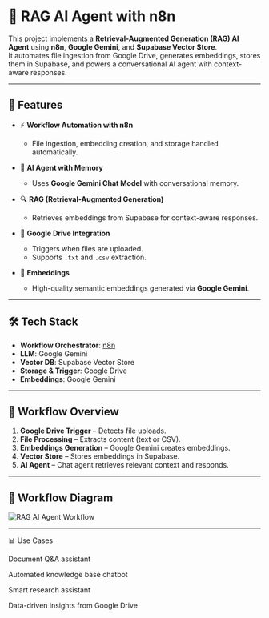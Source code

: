 # 🚀 RAG AI Agent with n8n  

This project implements a **Retrieval-Augmented Generation (RAG) AI Agent** using **n8n**, **Google Gemini**, and **Supabase Vector Store**.  
It automates file ingestion from Google Drive, generates embeddings, stores them in Supabase, and powers a conversational AI agent with context-aware responses.  

---

## 📌 Features  

- ⚡ **Workflow Automation with n8n**  
  - File ingestion, embedding creation, and storage handled automatically.  

- 🤖 **AI Agent with Memory**  
  - Uses **Google Gemini Chat Model** with conversational memory.  

- 🔍 **RAG (Retrieval-Augmented Generation)**  
  - Retrieves embeddings from Supabase for context-aware responses.  

- 📂 **Google Drive Integration**  
  - Triggers when files are uploaded.  
  - Supports `.txt` and `.csv` extraction.  

- 🧠 **Embeddings**  
  - High-quality semantic embeddings generated via **Google Gemini**.  

---

## 🛠️ Tech Stack  

- **Workflow Orchestrator**: [n8n](https://n8n.io/)  
- **LLM**: Google Gemini  
- **Vector DB**: Supabase Vector Store  
- **Storage & Trigger**: Google Drive  
- **Embeddings**: Google Gemini  

---

## 📂 Workflow Overview  

1. **Google Drive Trigger** – Detects file uploads.  
2. **File Processing** – Extracts content (text or CSV).  
3. **Embeddings Generation** – Google Gemini creates embeddings.  
4. **Vector Store** – Stores embeddings in Supabase.  
5. **AI Agent** – Chat agent retrieves relevant context and responds.  

---

## 📸 Workflow Diagram  

![RAG AI Agent Workflow](workflows/rag_workflow.png)  

---



📊 Use Cases

Document Q&A assistant

Automated knowledge base chatbot

Smart research assistant

Data-driven insights from Google Drive
